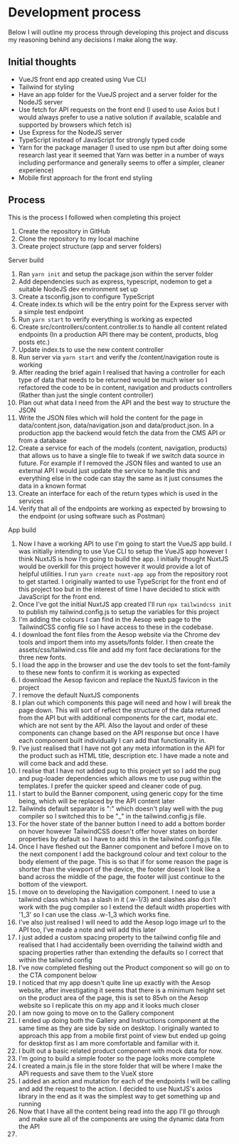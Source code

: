 # Development process
Below I will outline my process through developing this project and discuss my reasoning behind any decisions I make along the way.

## Initial thoughts
- VueJS front end app created using Vue CLI
- Tailwind for styling
- Have an app folder for the VueJS project and a server folder for the NodeJS server
- Use fetch for API requests on the front end (I used to use Axios but I would always prefer to use a native solution if available, scalable and supported by browsers which fetch is)
- Use Express for the NodeJS server
- TypeScript instead of JavaScript for strongly typed code
- Yarn for the package manager (I used to use npm but after doing some research last year it seemed that Yarn was better in a number of ways including performance and generally seems to offer a simpler, cleaner experience)
- Mobile first approach for the front end styling

## Process
This is the process I followed when completing this project
1. Create the repository in GitHub
2. Clone the repository to my local machine
3. Create project structure (app and server folders)

Server build
1. Ran `yarn init` and setup the package.json within the server folder
2. Add dependencies such as express, typescript, nodemon to get a suitable NodeJS dev environment set up
3. Create a tsconfig.json to configure TypeScript
4. Create index.ts which will be the entry point for the Express server with a simple test endpoint
5. Run `yarn start` to verify everything is working as expected
6. Create src/controllers/content.controller.ts to handle all content related endpoints (In a production API there may be content, products, blog posts etc.)
7. Update index.ts to use the new content controller
8. Run server via `yarn start` and verify the /content/navigation route is working
9. After reading the brief again I realised that having a controller for each type of data that needs to be returned would be much wiser so I refactored the code to be in content, navigation and products controllers (Rather than just the single content controller)
10. Plan out what data I need from the API and the best way to structure the JSON
11. Write the JSON files which will hold the content for the page in data/content.json, data/navigation.json and data/product.json. In a production app the backend would fetch the data from the CMS API or from a database
12. Create a service for each of the models (content, navigation, products) that allows us to have a single file to tweak if we switch data source in future. For example if I removed the JSON files and wanted to use an external API I would just update the service to handle this and everything else in the code can stay the same as it just consumes the data in a known format
13. Create an interface for each of the return types which is used in the services
14. Verify that all of the endpoints are working as expected by browsing to the endpoint (or using software such as Postman)

App build
1. Now I have a working API to use I'm going to start the VueJS app build. I was initially intending to use Vue CLI to setup the VueJS app however I think NuxtJS is how I'm going to build the app. I initially thought NuxtJS would be overkill for this project however it would provide a lot of helpful utilities. I run `yarn create nuxt-app app` from the repository root to get started. I originally wanted to use TypeScript for the front end of this project too but in the interest of time I have decided to stick with JavaScript for the front end.
2. Once I've got the initial NuxtJS app created I'll run `npx tailwindcss init` to publish my tailwind.config.js to setup the variables for this project
3. I'm adding the colours I can find in the Aesop web page to the TailwindCSS config file so I have access to these in the codebase.
4. I download the font files from the Aesop website via the Chrome dev tools and import them into my assets/fonts folder. I then create the assets/css/tailwind.css file and add my font face declarations for the three new fonts.
5. I load the app in the browser and use the dev tools to set the font-family to these new fonts to confirm it is working as expected
6. I download the Aesop favicon and replace the NuxtJS favicon in the project
7. I remove the default NuxtJS components
8. I plan out which components this page will need and how I will break the page down. This will sort of reflect the structure of the data returned from the API but with additional components for the cart, modal etc. which are not sent by the API. Also the layout and order of these components can change based on the API response but once I have each component built individually I can add that functionality in.
9. I've just realised that I have not got any meta information in the API for the product such as HTML title, description etc. I have made a note and will come back and add these.
10. I realise that I have not added pug to this project yet so I add the pug and pug-loader dependencies which allows me to use pug within the templates. I prefer the quicker speed and cleaner code of pug.
11. I start to build the Banner component, using generic copy for the time being, which will be replaced by the API content later
12. Tailwinds default separator is ":" which doesn't play well with the pug compiler so I switched this to be "_" in the tailwind.config.js file.
13. For the hover state of the banner button I need to add a bottom border on hover however TailwindCSS doesn't offer hover states on border properties by default so I have to add this in the tailwind.config.js file.
14. Once I have fleshed out the Banner component and before I move on to the next component I add the background colour and text colour to the body element of the page. This is so that if for some reason the page is shorter than the viewport of the device, the footer doesn't look like a band across the middle of the page, the footer will just continue to the bottom of the viewport.
15. I move on to developing the Navigation component. I need to use a tailwind class which has a slash in it (.w-1/3) and slashes also don't work with the pug compiler so I extend the default width properties with '1_3' so I can use the class .w-1_3 which works fine.
16. I've also just realised I will need to add the Aesop logo image url to the API too, I've made a note and will add this later
17. I just added a custom spacing property to the tailwind config file and realised that I had accidentally been overriding the tailwind width and spacing properties rather than extending the defaults so I correct that within the tailwind config
18. I've now completed fleshing out the Product component so will go on to the CTA component below
19. I noticed that my app doesn't quite line up exactly with the Aesop website, after investigating it seems that there is a minimum height set on the product area of the page, this is set to 85vh on the Aesop website so I replicate this on my app and it looks much closer
20. I am now going to move on to the Gallery component
21. I ended up doing both the Gallery and Instructions component at the same time as they are side by side on desktop. I originally wanted to approach this app from a mobile first point of view but ended up going for desktop first as I am more comfortable and familiar with it.
22. I built out a basic related product component with mock data for now.
23. I'm going to build a simple footer so the page looks more complete
24. I created a main.js file in the store folder that will be where I make the API requests and save them to the VueX store
25. I added an action and mutation for each of the endpoints I will be calling and add the request to the action. I decided to use NuxtJS's axios library in the end as it was the simplest way to get something up and running
26. Now that I have all the content being read into the app I'll go through and make sure all of the components are using the dynamic data from the API
27. 

